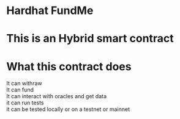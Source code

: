 # Hardhat FundMe  
# This is an Hybrid smart contract  
# What this contract does
It can withraw  
It can fund  
It can interact with oracles and get data  
it can run tests  
it can be tested locally or on a testnet or mainnet  
